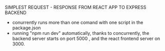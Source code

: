 SIMPLEST REQUEST - RESPONSE FROM REACT APP TO EXPRESS BACKEND

- conurrently runs more than one comand with one script in the package.json
- running "npm run dev" automatically, thanks to concurrently, the backend server starts on port 5000 , and the react frontend server on 3000.

